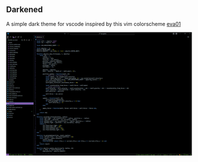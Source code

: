## Darkened

A simple dark theme for vscode inspired by this vim colorscheme [eva01](https://github.com/hachy/eva01.vim)

![](./assets/demo.png)
